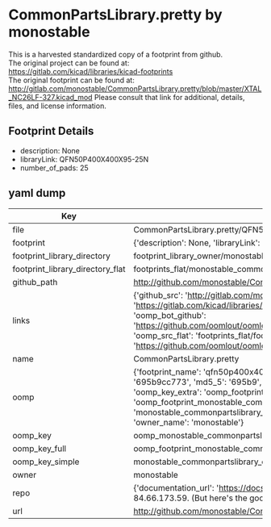 # CommonPartsLibrary.pretty by monostable  
This is a harvested standardized copy of a footprint from github.  
The original project can be found at:  
https://gitlab.com/kicad/libraries/kicad-footprints  
The original footprint can be found at:
http://gitlab.com/monostable/CommonPartsLibrary.pretty/blob/master/XTAL_NC26LF-327.kicad_mod
Please consult that link for additional, details, files, and license information.  
## Footprint Details
* description: None  
* libraryLink: QFN50P400X400X95-25N  
* number_of_pads: 25  
## yaml dump  
| Key | Value |  
| --- | --- |  
| file | CommonPartsLibrary.pretty/QFN50P400X400X95-25N.kicad_mod |  
| footprint | {'description': None, 'libraryLink': 'QFN50P400X400X95-25N', 'number_of_pads': 25} |  
| footprint_library_directory | footprint_library_owner/monostable_CommonPartsLibrary.pretty |  
| footprint_library_directory_flat | footprints_flat/monostable_commonpartslibrary_qfn50p400x400x95_25n/working |  
| github_path | http://github.com/monostable/CommonPartsLibrary.pretty/blob/master/QFN50P400X400X95-25N.kicad_mod |  
| links | {'github_src': 'http://gitlab.com/monostable/CommonPartsLibrary.pretty/blob/master/XTAL_NC26LF-327.kicad_mod', 'github_src_repo': 'https://gitlab.com/kicad/libraries/kicad-footprints', 'oomp_bot': 'footprints/monostable_commonpartslibrary_qfn50p400x400x95_25n/working', 'oomp_bot_github': 'https://github.com/oomlout/oomlout_oomp_footprint_bot/tree/main/footprints/monostable_commonpartslibrary_qfn50p400x400x95_25n/working', 'oomp_src_flat': 'footprints_flat/footprints_flat/monostable_commonpartslibrary_qfn50p400x400x95_25n/working', 'oomp_src_flat_github': 'https://github.com/oomlout/oomlout_oomp_footprint_src/tree/main/footprints_flat/monostable_commonpartslibrary_qfn50p400x400x95_25n/working'} |  
| name | CommonPartsLibrary.pretty |  
| oomp | {'footprint_name': 'qfn50p400x400x95_25n', 'library_name': 'commonpartslibrary', 'md5': '695b9cc77371fd7d88f1febea5cf815b', 'md5_10': '695b9cc773', 'md5_5': '695b9', 'md5_6': '695b9c', 'oomp_key': 'oomp_monostable_commonpartslibrary_qfn50p400x400x95_25n', 'oomp_key_extra': 'oomp_footprint_monostable_commonpartslibrary_qfn50p400x400x95_25n', 'oomp_key_full': 'oomp_footprint_monostable_commonpartslibrary_qfn50p400x400x95_25n_695b9c', 'oomp_key_simple': 'monostable_commonpartslibrary_qfn50p400x400x95_25n', 'original_filename': 'CommonPartsLibrary.pretty/QFN50P400X400X95-25N.kicad_mod', 'owner_name': 'monostable'} |  
| oomp_key | oomp_monostable_commonpartslibrary_qfn50p400x400x95_25n |  
| oomp_key_full | oomp_footprint_monostable_commonpartslibrary_qfn50p400x400x95_25n |  
| oomp_key_simple | monostable_commonpartslibrary_qfn50p400x400x95_25n |  
| owner | monostable |  
| repo | {'documentation_url': 'https://docs.github.com/rest/overview/resources-in-the-rest-api#rate-limiting', 'message': "API rate limit exceeded for 84.66.173.59. (But here's the good news: Authenticated requests get a higher rate limit. Check out the documentation for more details.)"} |  
| url | http://github.com/monostable/CommonPartsLibrary.pretty |  

